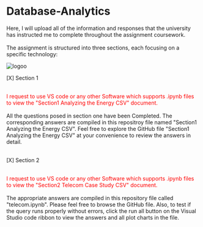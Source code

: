# Database-Analytics
Here, I will upload all of the information and responses that the university has instructed me to complete throughout the assignment coursework. <br><br>
The assignment is structured into three sections, each focusing on a specific technology:

![logoo](https://github.com/azamazher/database-analytics/assets/95758504/2904bb91-979f-4be3-924b-62a41b3c92d4)



[X] Section 1<br><br>

<spam style="color: red;">I request to use VS code or any other Software which supports .ipynb files to view the "Section1 Analyzing the Energy CSV" document.</spam><br><br>
All the questions posed in section one have been Completed.  The corresponding answers are compiled in this repositroy file named "Section1 Analyzing the Energy CSV". Feel free to explore the GitHub file "Section1 Analyzing the Energy CSV" at your convenience to review the answers in detail. <br><br>

[X] Section 2<br><br>

<spam style="color: red;">I request to use VS code or any other Software which supports .ipynb files to view the "Section2 Telecom Case Study CSV" document.</spam><br><br>
The appropriate answers are compiled in this repository file called "telecom.ipynb". Please feel free to browse the GitHub file. Also, to test if the query runs properly without errors, click the run all button on the Visual Studio code ribbon to view the answers and all plot charts in the file. <br><br>
